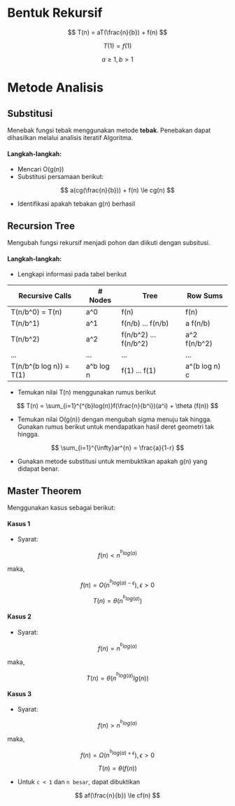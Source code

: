 # Bentuk Rekursif

$$
T(n) = aT(\frac{n}{b}) + f(n)
$$

$$
T(1) = f(1)
$$

$$
a \ge 1, b > 1
$$

# Metode Analisis

## Substitusi

Menebak fungsi tebak menggunakan metode **tebak**. Penebakan dapat dihasilkan melalui analisis iteratif Algoritma.

#### Langkah-langkah:

- Mencari O(g(n))
- Substitusi persamaan berikut:

$$
a(cg(\frac{n}{b})) + f(n) \le cg(n)
$$

- Identifikasi apakah tebakan g(n) berhasil

## Recursion Tree

Mengubah fungsi rekursif menjadi pohon dan diikuti dengan subsitusi.

#### Langkah-langkah:

- Lengkapi informasi pada tabel berikut

Recursive Calls           | # Nodes   | Tree                     | Row Sums
--------------------------|-----------|--------------------------|----------
T(n/b^0) = T(n)           | a^0       | f(n)                     | f(n)
T(n/b^1)                  | a^1       | f(n/b) ... f(n/b)        | a f(n/b)
T(n/b^2)                  | a^2       | f(n/b^2) ... f(n/b^2)    | a^2 f(n/b^2)
...                       | ...       | ...                      | ...
T(n/b^(b log n)) = T(1)   | a^b log n | f(1) ... f(1)            | a^(b log n) c

- Temukan nilai T(n) menggunakan rumus berikut

$$
T(n) = \sum_{i=1}^{^{b}log(n)}f(\frac{n}{b^i})(a^i) + \theta (f(n))
$$

- Temukan nilai O(g(n)) dengan mengubah sigma menuju tak hingga. Gunakan rumus berikut untuk mendapatkan hasil deret geometri tak hingga.

$$
\sum_{i=1}^{\infty}ar^{n} = \frac{a}{1-r}
$$

- Gunakan metode substitusi untuk membuktikan apakah g(n) yang didapat benar.


## Master Theorem

Menggunakan kasus sebagai berikut:

#### Kasus 1

- Syarat:

$$
f(n) < n^{^{b}log(a)}
$$

maka, 

$$
f(n) = O( n^{^{b}log(a)-\epsilon}),\epsilon > 0
$$

$$
T(n) = \theta ( n^{^{b}log(a)})
$$


#### Kasus 2

- Syarat:

$$
f(n) = n^{^{b}log(a)}
$$

maka,

$$
T(n) = \theta ( n^{^{b}log(a)} lg(n))
$$

#### Kasus 3

- Syarat:

$$
f(n) > n^{^{b}log(a)}
$$

maka,

$$
f(n) = \Omega( n^{^{b}log(a)+\epsilon}),\epsilon > 0
$$

$$
T(n) = \theta(f(n))
$$

- Untuk `c < 1` dan `n besar`, dapat dibuktikan

$$
af(\frac{n}{b}) \le cf(n)
$$
